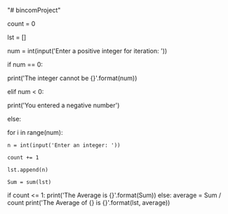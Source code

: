 "# bincomProject" 

count = 0

lst = []

num = int(input('Enter a positive integer for iteration: '))

if num == 0:

  print('The integer cannot be {}'.format(num))
  
elif num < 0:

  print('You entered a negative number')
  
else:

  for i in range(num):
  
    n = int(input('Enter an integer: '))
    
    count += 1
    
    lst.append(n)
    
    Sum = sum(lst)
if count <= 1:
  print('The Average is {}'.format(Sum))
else:
  average = Sum / count
  print('The Average of {} is {}'.format(lst, average))
